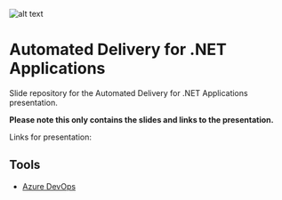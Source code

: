 ![alt text](http://lozanotek.com/images/logo.gif "Created by Lozanotek, Inc.")
# Automated Delivery for .NET Applications
Slide repository for the Automated Delivery for .NET Applications presentation. 

**Please note this only contains the slides and links to the presentation.**

Links for presentation:

## Tools
* [Azure DevOps](https://azure.com/devops)
